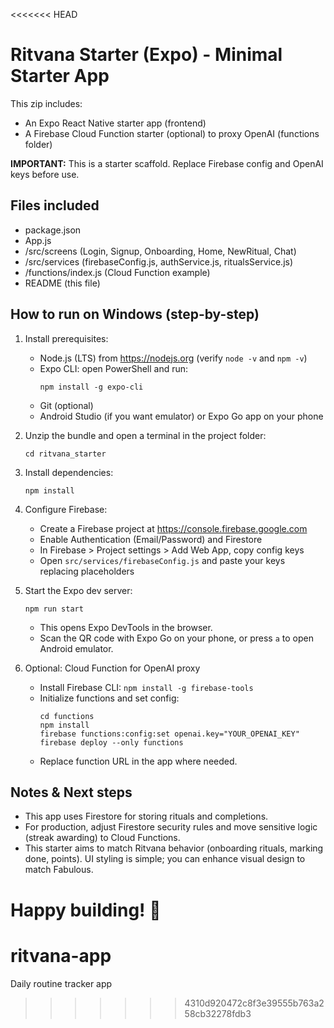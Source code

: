 <<<<<<< HEAD

# Ritvana Starter (Expo) - Minimal Starter App

This zip includes:
- An Expo React Native starter app (frontend)
- A Firebase Cloud Function starter (optional) to proxy OpenAI (functions folder)

**IMPORTANT:** This is a starter scaffold. Replace Firebase config and OpenAI keys before use.

## Files included
- package.json
- App.js
- /src/screens (Login, Signup, Onboarding, Home, NewRitual, Chat)
- /src/services (firebaseConfig.js, authService.js, ritualsService.js)
- /functions/index.js (Cloud Function example)
- README (this file)

## How to run on Windows (step-by-step)

1. Install prerequisites:
   - Node.js (LTS) from https://nodejs.org (verify `node -v` and `npm -v`)
   - Expo CLI: open PowerShell and run:
     ```
     npm install -g expo-cli
     ```
   - Git (optional)
   - Android Studio (if you want emulator) or Expo Go app on your phone

2. Unzip the bundle and open a terminal in the project folder:
   ```
   cd ritvana_starter
   ```

3. Install dependencies:
   ```
   npm install
   ```

4. Configure Firebase:
   - Create a Firebase project at https://console.firebase.google.com
   - Enable Authentication (Email/Password) and Firestore
   - In Firebase > Project settings > Add Web App, copy config keys
   - Open `src/services/firebaseConfig.js` and paste your keys replacing placeholders

5. Start the Expo dev server:
   ```
   npm run start
   ```
   - This opens Expo DevTools in the browser.
   - Scan the QR code with Expo Go on your phone, or press `a` to open Android emulator.

6. Optional: Cloud Function for OpenAI proxy
   - Install Firebase CLI: `npm install -g firebase-tools`
   - Initialize functions and set config:
     ```
     cd functions
     npm install
     firebase functions:config:set openai.key="YOUR_OPENAI_KEY"
     firebase deploy --only functions
     ```
   - Replace function URL in the app where needed.

## Notes & Next steps
- This app uses Firestore for storing rituals and completions.
- For production, adjust Firestore security rules and move sensitive logic (streak awarding) to Cloud Functions.
- This starter aims to match Ritvana behavior (onboarding rituals, marking done, points). UI styling is simple; you can enhance visual design to match Fabulous.

Happy building! 🌸
=======
# ritvana-app
Daily routine tracker app
>>>>>>> 4310d920472c8f3e39555b763a258cb32278fdb3

